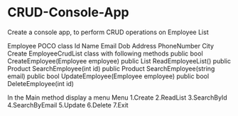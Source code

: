 # CRUD-Console-App
Create a console app, to perform CRUD operations on Employee List

Employee POCO class
Id
Name
Email
Dob
Address
PhoneNumber
City
Create EmployeeCrudList class with following methods
public bool CreateEmployee(Employee employee)
public List<Product> ReadEmployeeList()
public Product SearchEmployee(int id)
public Product SearchEmployee(string email)
public bool UpdateEmployee(Employee employee)
public bool DeleteEmployee(int id)
 
 
In the Main method display a menu
Menu
1.Create
2.ReadList
3.SearchById
4.SearchByEmail
5.Update
6.Delete
7.Exit
